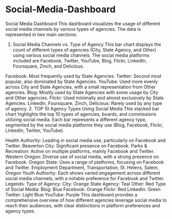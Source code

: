# Social-Media-Dashboard
 
Social Media Dashboard
This dashboard visualizes the usage of different social media channels by various types of agencies. The data is represented in two main sections:

1. Social Media Channels vs. Type of Agency
This bar chart displays the count of different types of agencies (City, State Agency, and Other) using various social media channels. The social media platforms included are Facebook, Twitter, YouTube, Blog, Flickr, LinkedIn, Foursquare, Zinch, and Delicious.

Facebook: Most frequently used by State Agencies.
Twitter: Second most popular, also dominated by State Agencies.
YouTube: Used more evenly across City and State Agencies, with a small representation from Other agencies.
Blog: Mostly used by State Agencies with some usage by City and Other agencies.
Flickr: Used minimally and almost exclusively by State Agencies.
LinkedIn, Foursquare, Zinch, Delicious: Rarely used by any type of agency.
2. TOP 10 Agency Types Using Social Media
This stacked bar chart highlights the top 10 types of agencies, boards, and commissions utilizing social media. Each bar represents a different agency type, segmented by the social media platforms they use (Blog, Facebook, Flickr, LinkedIn, Twitter, YouTube).

Health Authority: Leading in social media use, particularly on Facebook and Twitter.
Beaverton City: Significant presence on Facebook.
Parks & Recreation: Active on multiple platforms, mainly Facebook and Twitter.
Western Oregon: Diverse use of social media, with a strong presence on Facebook.
Oregon State: Uses a range of platforms, focusing on Facebook and Twitter.
Employment Department, Transportation, St. Helens, Salem, Oregon Youth Authority: Each shows varied engagement across different social media channels, with a notable preference for Facebook and Twitter.
Legends:
Type of Agency:
City: Orange
State Agency: Teal
Other: Red
Type of Social Media:
Blog: Blue
Facebook: Orange
Flickr: Red
LinkedIn: Green
Twitter: Light Blue
YouTube: Purple
This dashboard provides a comprehensive overview of how different agencies leverage social media to reach their audiences, with clear distinctions in platform preferences and agency types.
